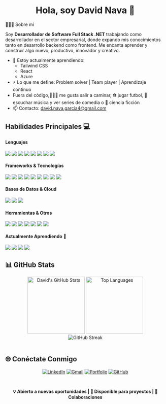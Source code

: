 <h1 align="center"><b>Hola, soy David Nava 👋</b></h1>

👨🏻‍💻 Sobre mí

Soy **Desarrollador de Software Full Stack .NET** trabajando como desarrollador en el sector empresarial, donde expando mis conocimientos tanto en desarrollo backend como frontend. Me encanta aprender y construir algo nuevo, productivo, innovador y creativo.

- 🌱 Estoy actualmente aprendiendo:
  - Tailwind CSS
  - React
  - Azure
- ⚡ Lo que me define: Problem solver | Team player | Aprendizaje continuo
- Fuera del código,🚶🏻‍♂️  me gusta salir a caminar, ⚽ jugar futbol, 🎵 escuchar música y ver series de comedia o 🚀 ciencia ficción
- 📫 Contacto: david.nava.garcia4@gmail.com


## Habilidades Principales 💻

<h4>Lenguajes</h4>
<span> 
  <img src="https://img.shields.io/badge/C%23-239120?style=for-the-badge&logo=c-sharp&logoColor=white">
  <img src="https://img.shields.io/badge/.NET-512BD4?style=for-the-badge&logo=.net&logoColor=white">
  <img src="https://img.shields.io/badge/JavaScript-F7DF1E?style=for-the-badge&logo=javascript&logoColor=black">
  <img src="https://img.shields.io/badge/SQL-336791?style=for-the-badge&logo=sql&logoColor=white">
   <img src="https://img.shields.io/badge/Git-F05032?style=for-the-badge&logo=git&logoColor=white">
  
  <img src="https://img.shields.io/badge/Python-3670A0?style=for-the-badge&logo=python&logoColor=ffdd54">
  <img src="https://img.shields.io/badge/HTML5-E34F26?style=for-the-badge&logo=html5&logoColor=white">
  <img src="https://img.shields.io/badge/CSS3-1572B6?style=for-the-badge&logo=css3&logoColor=white">
</span>

<h4>Frameworks & Tecnologías</h4>
<span>
  <img src="https://img.shields.io/badge/ASP.NET%20MVC-512BD4?style=for-the-badge&logo=.net&logoColor=white">
  <img src="https://img.shields.io/badge/SAP%20Business%20One%20SDK%20DI%20API-0FAADC?style=for-the-badge&logo=sap&logoColor=white">
  <img src="https://img.shields.io/badge/.NET%20Core-512BD4?style=for-the-badge&logo=.net&logoColor=white">
  <img src="https://img.shields.io/badge/Entity%20Framework-6C3483?style=for-the-badge&logo=.net&logoColor=white">
  <img src="https://img.shields.io/badge/LINQ-9B59B6?style=for-the-badge&logo=.net&logoColor=white">
  <img src="https://img.shields.io/badge/Dapper-E67E22?style=for-the-badge&logo=.net&logoColor=white">
  <img src="https://img.shields.io/badge/REST%20APIs-27AE60?style=for-the-badge&logo=swagger&logoColor=white">
  <img src="https://img.shields.io/badge/Bootstrap%205-7952B3?style=for-the-badge&logo=bootstrap&logoColor=white">
  <img src="https://img.shields.io/badge/jQuery-0769AD?style=for-the-badge&logo=jquery&logoColor=white">
</span>

<h4>Bases de Datos & Cloud</h4>
<span>
  <img src="https://img.shields.io/badge/SQL%20Server-CC2927?style=for-the-badge&logo=microsoft-sql-server&logoColor=white">
  <img src="https://img.shields.io/badge/MySQL-00758F?style=for-the-badge&logo=mysql&logoColor=white">
  <img src="https://img.shields.io/badge/IIS%20Server-0078D4?style=for-the-badge&logo=microsoft-iis&logoColor=white">
</span>

<h4>Herramientas & Otros</h4>
<span>
  <img src="https://img.shields.io/badge/Git-F05032?style=for-the-badge&logo=git&logoColor=white">
  <img src="https://img.shields.io/badge/GitHub-100000?style=for-the-badge&logo=github&logoColor=white">
  <img src="https://img.shields.io/badge/Visual%20Studio-5C2D91?style=for-the-badge&logo=visual-studio&logoColor=white">
  <img src="https://img.shields.io/badge/Postman-FF6C37?style=for-the-badge&logo=postman&logoColor=white">
  <img src="https://img.shields.io/badge/Linux-FCC624?style=for-the-badge&logo=linux&logoColor=black">
    <img src="https://img.shields.io/badge/Notion-%23000000.svg?style=for-the-badge&logo=notion&logoColor=white">
  <img src= "https://img.shields.io/badge/-Arduino-00979D?style=for-the-badge&logo=Arduino&logoColor=white">
</span>

<br>
<h4>Actualmente Aprendiendo 🌱</h4>
<span>
  <img src="https://img.shields.io/badge/Blazor-512BD4?style=for-the-badge&logo=.net&logoColor=white">
  <img src="https://img.shields.io/badge/React-61DAFB?style=for-the-badge&logo=react&logoColor=black">
  <img src="https://img.shields.io/badge/Tailwind%20CSS-06B6D4?style=for-the-badge&logo=tailwind-css&logoColor=white">
  <img src="https://img.shields.io/badge/Azure-0078D4?style=for-the-badge&logo=microsoft-azure&logoColor=white">
</span>

<br>

## 📊 GitHub Stats

<div align="center">
  <img height="180em" src="https://github-readme-stats.vercel.app/api?username=DavidNva&show_icons=true&theme=react&include_all_commits=true&count_private=true" alt="David's GitHub Stats" />
  <img height="180em" src="https://github-readme-stats.vercel.app/api/top-langs/?username=DavidNva&layout=compact&theme=react" alt="Top Languages" />
</div>

<div align="center">
  <img src="https://github-readme-streak-stats.herokuapp.com/?user=DavidNva&theme=react" alt="GitHub Streak" />
</div>

<br>

## 🌐 Conéctate Conmigo

<p align="center">
  <a href="https://linkedin.com/in/david-nava-garcia" target="blank"><img align="center" src="https://img.shields.io/badge/LinkedIn-0077B5?style=for-the-badge&logo=linkedin&logoColor=white" alt="LinkedIn"/></a>
  <a href="mailto:david.nava.garcia4@gmail.com" target="blank"><img align="center" src="https://img.shields.io/badge/Gmail-D14836?style=for-the-badge&logo=gmail&logoColor=white" alt="Gmail"/></a>
  <a href="https://davidnavadev.netlify.app/" target="blank"><img align="center" src="https://img.shields.io/badge/Portfolio-0078D4?style=for-the-badge&logo=web&logoColor=white" alt="Portfolio"/></a>
  <a href="https://github.com/DavidNva" target="blank"><img align="center" src="https://img.shields.io/badge/GitHub-100000?style=for-the-badge&logo=github&logoColor=white" alt="GitHub"/></a>
</p>


<br>

<div align="center">
  <p><b>💡 Abierto a nuevas oportunidades | 🚀 Disponible para proyectos | 🤝 Colaboraciones</b></p>
</div>
